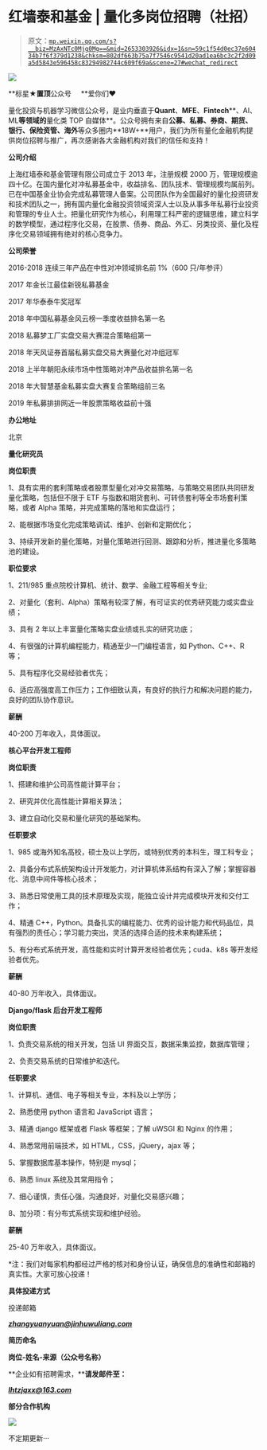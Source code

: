 # 红墙泰和基金 | 量化多岗位招聘（社招）

> 原文：[`mp.weixin.qq.com/s?__biz=MzAxNTc0Mjg0Mg==&mid=2653303926&idx=1&sn=59c1f54d0ec37e60434b7f6f379d1238&chksm=802df663b75a7f7546c9541d20ad1ea6bc3c2f2d09a5d5843e596458c83294982744c609f69a&scene=27#wechat_redirect`](http://mp.weixin.qq.com/s?__biz=MzAxNTc0Mjg0Mg==&mid=2653303926&idx=1&sn=59c1f54d0ec37e60434b7f6f379d1238&chksm=802df663b75a7f7546c9541d20ad1ea6bc3c2f2d09a5d5843e596458c83294982744c609f69a&scene=27#wechat_redirect)

![](img/247594ba6833408941f5f7b4180369cc.png)

**标星★****置顶****公众号     **爱你们♥

量化投资与机器学习微信公众号，是业内垂直于**Quant**、**MFE**、**Fintech****、AI、ML**等领域的**量化类 TOP 自媒体**。公众号拥有来自**公募、私募、券商、期货、银行、保险资管、海外**等众多圈内**18W+**用户，我们为所有量化金融机构提供岗位招聘与推广，再次感谢各大金融机构对我们的信任和支持！

**公司介绍**

上海红墙泰和基金管理有限公司成立于 2013 年，注册规模 2000 万，管理规模逾四十亿。在国内量化对冲私募基金中，收益排名、团队技术、管理规模均属前列。已在中国基金业协会完成私募管理人备案。公司团队作为全国最好的量化投资研发和技术团队之一，拥有国内量化金融投资领域资深人士以及从事多年私募行业投资和管理的专业人士。把量化研究作为核心，利用理工科严密的逻辑思维，建立科学的数学模型，通过程序化交易，在股票、债券、商品、外汇、另类投资、量化及程序化交易领域拥有绝对的核心竞争力。

**公司荣誉**

2016-2018 连续三年产品在中性对冲领域排名前 1%（600 只/年参评）

2017 年金长江最佳新锐私募基金

2017 年华泰泰牛奖冠军

2018 年中国私募基金风云榜一季度收益排名第一名

2018 私募梦工厂实盘交易大赛混合策略组第一

2018 年天风证券首届私募实盘交易大赛量化对冲组冠军

2018 上半年朝阳永续市场中性策略对冲产品收益排名第一名

2018 年大智慧基金私募实盘大赛复合策略组前三名

2019 年私募排排网近一年股票策略收益前十强

**办公地址**

北京

**量化研究员**

**岗位职责**

1、具有实用的套利策略或者股票型量化对冲交易策略，与策略交易团队共同研发量化策略，包括但不限于 ETF 与指数和期货套利、可转债套利等全市场套利策略，或者 Alpha 策略，并完成策略的落地和实盘运行；

2、能根据市场变化完成策略调试、维护、创新和定期优化；

3、持续开发新的量化策略，对量化策略进行回测、跟踪和分析，推进量化多策略池的建设。

**职位要求**

1、211/985 重点院校计算机、统计、数学、金融工程等相关专业;

2、对量化（套利、Alpha）策略有较深了解，有可证实的优秀研究能力或实盘业绩；

3、具有 2 年以上丰富量化策略实盘业绩或扎实的研究功底；

4、有很强的计算机编程能力，精通至少一门编程语言，如 Python、C++、R 等；

5、具有程序化交易经验者优先；

6、适应高强度高工作压力；工作细致认真，有良好的执行力和解决问题的能力，良好的团队协作意识。

**薪酬**

40-200 万年收入，具体面议。

**核心平台开发工程师**

**岗位职责**

1、搭建和维护公司高性能计算平台；

2、研究并优化高性能计算相关算法；

3、建立自动化交易和量化研究的基础架构。

**任职要求**

1、985 或海外知名高校，硕士及以上学历，或特别优秀的本科生，理工科专业；

2、具备分布式系统架构设计开发能力，对计算机体系结构有深入了解；掌握容器化、消息中间件等核心技术；

3、熟悉日常使用工具的技术原理及实现，能独立设计并完成模块开发和交付工作； 

4、精通 C++，Python。具备扎实的编程能力、优秀的设计能力和代码品位，具有强烈的责任心；学习能力突出，灵活的选择合适的技术来构建系统；

5、有分布式系统开发，高性能和实时计算开发经验者优先；cuda、k8s 等开发经验者优先。

**薪酬**

40-80 万年收入，具体面议。

**Django/flask 后台开发工程师**

**岗位职责**

1、负责交易系统的相关开发，包括 UI 界面交互，数据采集监控，数据库管理；

2、负责交易系统的日常维护和迭代。

**任职要求**

1、计算机、通信、电子等相关专业，本科及以上学历；

2、熟悉使用 python 语言和 JavaScript 语言；

3、精通 django 框架或者 Flask 等框架；了解 uWSGI 和 Nginx 的作用；

4、熟悉常用前端技术，如 HTML，CSS，jQuery，ajax 等；

5、掌握数据库基本操作，特别是 mysql；

6、熟悉 linux 系统及其常用指令；

7、细心谨慎，责任心强，沟通良好，对量化交易感兴趣；

8、加分项：有分布式系统实现和维护经验。

**薪酬**

25-40 万年收入，具体面议。

*注：我们对每家机构都经过严格的核对和身份认证，确保信息的准确性和邮箱的真实性。大家可放心投递！

**具体投递方式**

投递邮箱

***zhangyuanyuan@jinhuwuliang.com***

**简历命名**

**岗位-姓名-来源（公众号名称）**

**企业如有招聘需求，****请发邮件至：**

***lhtzjqxx@163.com***

**部分合作机构**

![](img/0119e24b97e3a0b24aa8a34182728833.png)

不定期更新···